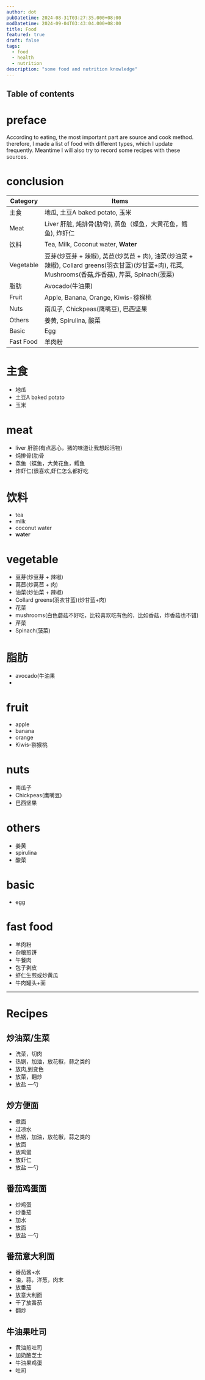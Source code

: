 ```yaml
---
author: dot
pubDatetime: 2024-08-31T03:27:35.000+08:00
modDatetime: 2024-09-04T03:43:04.000+08:00
title: Food
featured: true
draft: false
tags:
  - food
  - health
  - nutrition
description: "some food and nutrition knowledge"
---
```


## Table of contents

# preface

According to eating, the most important part are source and cook method. therefore, I made a list of food with different types, which I update frequently. Meantime I will also try to record some recipes with these sources.

# conclusion

| Category  | Items                                                                                                                                               |
| --------- | --------------------------------------------------------------------------------------------------------------------------------------------------- |
| 主食      | 地瓜, 土豆A baked potato, 玉米                                                                                                                      |
| Meat      | Liver 肝脏, 炖排骨(肋骨), 蒸鱼（蝶鱼，大黄花鱼，鳕鱼), 炸虾仁                                                                                       |
| 饮料      | Tea, Milk, Coconut water, **Water**                                                                                                                 |
| Vegetable | 豆芽(炒豆芽 + 辣椒), 莴苣(炒莴苣 + 肉), 油菜(炒油菜 + 辣椒), Collard greens(羽衣甘蓝)(炒甘蓝+肉), 花菜, Mushrooms(香菇,炸香菇), 芹菜, Spinach(菠菜) |
| 脂肪      | Avocado(牛油果)                                                                                                                                     |
| Fruit     | Apple, Banana, Orange, Kiwis-猕猴桃                                                                                                                 |
| Nuts      | 南瓜子, Chickpeas(鹰嘴豆), 巴西坚果                                                                                                                 |
| Others    | 姜黄, Spirulina, 酸菜                                                                                                                               |
| Basic     | Egg                                                                                                                                                 |
| Fast Food | 羊肉粉                                                                                                                                              |

# 主食

- 地瓜
- 土豆A baked potato
- 玉米

# meat

- liver 肝脏(有点恶心，猪的味道让我想起活物)
- 炖排骨(肋骨
- 蒸鱼（蝶鱼，大黄花鱼，鳕鱼
- 炸虾仁(很喜欢,虾仁怎么都好吃

# 饮料

- tea
- milk
- coconut water
- **water**

# vegetable

- 豆芽(炒豆芽 + 辣椒)
- 莴苣(炒莴苣 + 肉)
- 油菜(炒油菜 + 辣椒)
- Collard greens(羽衣甘蓝)(炒甘蓝+肉)
- 花菜
- mushrooms(白色蘑菇不好吃，比较喜欢吃有色的，比如香菇，炸香菇也不错)
- 芹菜
- Spinach(菠菜)

# 脂肪

- avocado(牛油果
-

# fruit

- apple
- banana
- orange
- Kiwis-猕猴桃

# nuts

- 南瓜子
- Chickpeas(鹰嘴豆)
- 巴西坚果

# others

- 姜黄
- spirulina
- 酸菜

# basic

- egg

# fast food

- 羊肉粉
- 杂粮煎饼
- 午餐肉
- 包子剥皮
- 虾仁生煎或炒黄瓜
- 牛肉罐头+面

---

# Recipes

## 炒油菜/生菜

- 洗菜，切肉
- 热锅，加油，放花椒，蒜之类的
- 放肉,到变色
- 放菜，翻炒
- 放盐 一勺

## 炒方便面

- 煮面
- 过凉水
- 热锅，加油，放花椒，蒜之类的
- 放面
- 放鸡蛋
- 放虾仁
- 放盐 一勺

## 番茄鸡蛋面

- 炒鸡蛋
- 炒番茄
- 加水
- 放面
- 放盐 一勺

## 番茄意大利面

- 番茄酱+水
- 油，蒜，洋葱，肉末
- 放番茄
- 放意大利面
- 干了放番茄
- 翻炒

## 牛油果吐司

- 黄油煎吐司
- 加奶酪芝士
- 牛油果鸡蛋
- 吐司
